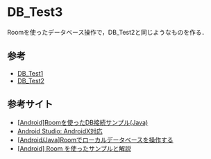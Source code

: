 # DB_Test3

Roomを使ったデータベース操作で，DB_Test2と同じようなものを作る．

## 参考

- [DB_Test1](https://github.com/Nave-wata/MyDungeon/tree/main/DB_Test1)
- [DB_Test2](https://github.com/Nave-wata/MyDungeon/tree/main/DB_Test2)

## 参考サイト

- [[Android]Roomを使ったDB接続サンプル(Java)](http://tech-fill.net/android-room-sample/)
- [Android Studio: AndroidX対応](http://mechsys.tec.u-ryukyu.ac.jp/~oshiro/SiteList/2020/07/09/67416/)
- [[Android/Java]Roomでローカルデータベースを操作する](https://qiita.com/b_a_a_d_o/items/45bda89f49bf163144af)
- [[Android] Room を使ったサンプルと解説](https://qiita.com/kaleidot725/items/34f29efaeb6d836e010e)
